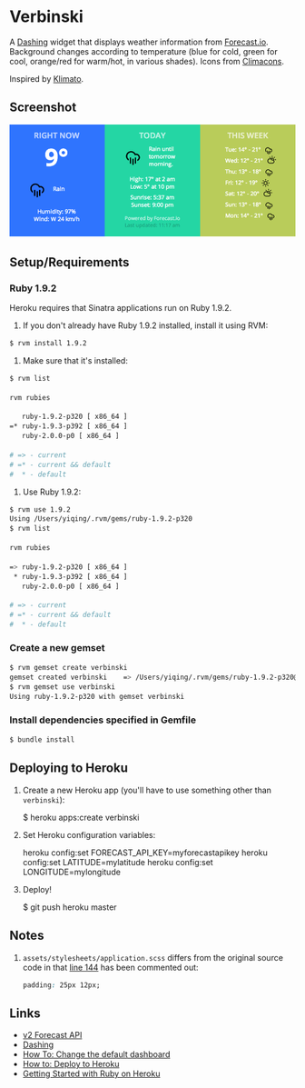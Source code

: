 # Verbinski

A [Dashing](http://shopify.github.io/dashing/) widget that displays weather 
information from [Forecast.io](http://forecast.io/). Background changes
according to temperature (blue for cold, green for cool, orange/red for 
warm/hot, in various shades). Icons from 
[Climacons](http://adamwhitcroft.com/climacons/). 

Inspired by [Klimato](https://github.com/danillotuhumury/klimato-dashing-widget).


## Screenshot

![screenshot](screenshots/2013-06-10-11-19.png)


## Setup/Requirements

### Ruby 1.9.2

Heroku requires that Sinatra applications run on Ruby 1.9.2. 

1. If you don't already have Ruby 1.9.2 installed, install it using RVM:

```bash
$ rvm install 1.9.2
```

1. Make sure that it's installed: 

```bash
$ rvm list

rvm rubies

   ruby-1.9.2-p320 [ x86_64 ]
=* ruby-1.9.3-p392 [ x86_64 ]
   ruby-2.0.0-p0 [ x86_64 ]

# => - current
# =* - current && default
#  * - default
```

1. Use Ruby 1.9.2:

```bash
$ rvm use 1.9.2
Using /Users/yiqing/.rvm/gems/ruby-1.9.2-p320
$ rvm list

rvm rubies

=> ruby-1.9.2-p320 [ x86_64 ]
 * ruby-1.9.3-p392 [ x86_64 ]
   ruby-2.0.0-p0 [ x86_64 ]

# => - current
# =* - current && default
#  * - default
```

### Create a new gemset

```bash
$ rvm gemset create verbinski
gemset created verbinski    => /Users/yiqing/.rvm/gems/ruby-1.9.2-p320@verbinski
$ rvm gemset use verbinski
Using ruby-1.9.2-p320 with gemset verbinski
```

### Install dependencies specified in Gemfile

```bash
$ bundle install
```

## Deploying to Heroku

1. Create a new Heroku app (you'll have to use something other than `verbinski`):

    $ heroku apps:create verbinski

1. Set Heroku configuration variables:

    heroku config:set FORECAST_API_KEY=myforecastapikey
    heroku config:set LATITUDE=mylatitude
    heroku config:set LONGITUDE=mylongitude

1. Deploy!

    $ git push heroku master


## Notes

1. `assets/stylesheets/application.scss` differs from the original source code
in that [line 144](https://github.com/Shopify/dashing/blob/7b2a1e7cbd4bfc7cb256b4d374906ab90ad4360c/templates/project/assets/stylesheets/application.scss#L144)
has been commented out:

    ```css
    padding: 25px 12px;
    ```

## Links

* [v2 Forecast API](https://developer.forecast.io/docs/v2)
* [Dashing](http://shopify.github.io/dashing/)
* [How To: Change the default dashboard](https://github.com/Shopify/dashing/wiki/How-To%3A-Change-the-default-dashboard)
* [How to: Deploy to Heroku](https://github.com/Shopify/dashing/wiki/How-to%3A-Deploy-to-Heroku)
* [Getting Started with Ruby on Heroku](https://devcenter.heroku.com/articles/ruby)

